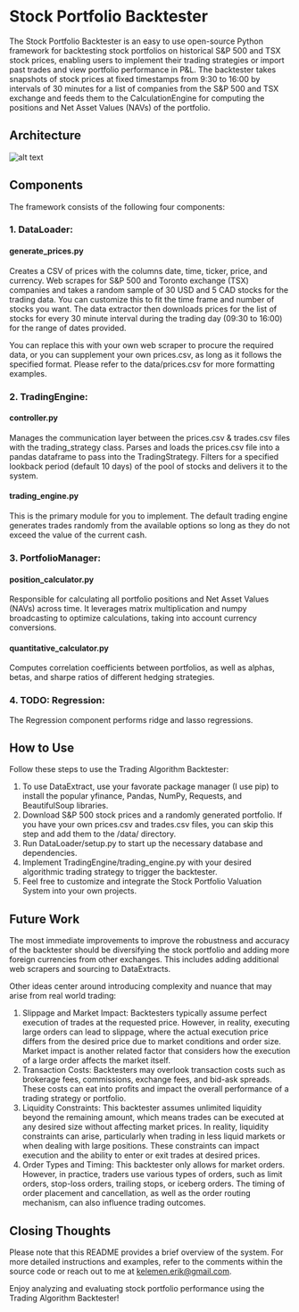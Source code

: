 # Stock Portfolio Backtester

The Stock Portfolio Backtester is an easy to use open-source Python framework for backtesting stock portfolios on historical S&P 500 and TSX stock prices, enabling users to implement their trading strategies or import past trades and view portfolio performance in P&L. The backtester takes snapshots of stock prices at fixed timestamps from 9:30 to 16:00 by intervals of 30 minutes for a list of companies from the S&P 500 and TSX exchange and feeds them to the CalculationEngine for computing the positions and Net Asset Values (NAVs) of the portfolio.

## Architecture
![alt text](https://github.com/Erik-Kelemen/Trading-Algorithm-Backtester/blob/main/imgs/Backtester-Architecture.drawio.png)

## Components
The framework consists of the following four components:

### 1. DataLoader:
#### generate_prices.py
Creates a CSV of prices with the columns date, time, ticker, price, and currency. Web scrapes for S&P 500 and Toronto exchange (TSX) companies and takes a random sample of 30 USD and 5 CAD stocks for the trading data. You can customize this to fit the time frame and number of stocks you want. The data extractor then downloads prices for the list of stocks for every 30 minute interval during the trading day (09:30 to 16:00) for the range of dates provided.

You can replace this with your own web scraper to procure the required data, or you can supplement your own prices.csv, as long as it follows the specified format. Please refer to the data/prices.csv for more formatting examples. 

### 2. TradingEngine:
#### controller.py
Manages the communication layer between the prices.csv & trades.csv files with the trading_strategy class. Parses and loads the prices.csv file into a pandas dataframe to pass into the TradingStrategy. Filters for a specified lookback period (default 10 days) of the pool of stocks and delivers it to the system. 

#### trading_engine.py
This is the primary module for you to implement. The default trading engine generates trades randomly from the available options so long as they do not exceed the value of the current cash.

### 3. PortfolioManager: 
#### position_calculator.py
Responsible for calculating all portfolio positions and Net Asset Values (NAVs) across time. It leverages matrix multiplication and numpy broadcasting to optimize calculations, taking into account currency conversions.

#### quantitative_calculator.py
Computes correlation coefficients between portfolios, as well as alphas, betas, and sharpe ratios of different hedging strategies.

### 4. TODO: Regression: 
The Regression component performs ridge and lasso regressions.

## How to Use
Follow these steps to use the Trading Algorithm Backtester:

1. To use DataExtract, use your favorate package manager (I use pip) to install the popular yfinance, Pandas, NumPy, Requests, and BeautifulSoup libraries. 
2. Download S&P 500 stock prices and a randomly generated portfolio. If you have your own prices.csv and trades.csv files, you can skip this step and add them to the /data/ directory. 
3. Run DataLoader/setup.py to start up the necessary database and dependencies.
4. Implement TradingEngine/trading_engine.py with your desired algorithmic trading strategy to trigger the backtester.
5. Feel free to customize and integrate the Stock Portfolio Valuation System into your own projects.

## Future Work
The most immediate improvements to improve the robustness and accuracy of the backtester should be diversifying the stock portfolio and adding more foreign currencies from other exchanges. This includes adding additional web scrapers and sourcing to DataExtracts.

Other ideas center around introducing complexity and nuance that may arise from real world trading:

1. Slippage and Market Impact: Backtesters typically assume perfect execution of trades at the requested price. However, in reality, executing large orders can lead to slippage, where the actual execution price differs from the desired price due to market conditions and order size. Market impact is another related factor that considers how the execution of a large order affects the market itself.
2. Transaction Costs: Backtesters may overlook transaction costs such as brokerage fees, commissions, exchange fees, and bid-ask spreads. These costs can eat into profits and impact the overall performance of a trading strategy or portfolio.
3. Liquidity Constraints: This backtester assumes unlimited liquidity beyond the remaining amount, which means trades can be executed at any desired size without affecting market prices. In reality, liquidity constraints can arise, particularly when trading in less liquid markets or when dealing with large positions. These constraints can impact execution and the ability to enter or exit trades at desired prices.
4. Order Types and Timing: This backtester only allows for market orders. However, in practice, traders use various types of orders, such as limit orders, stop-loss orders, trailing stops, or iceberg orders. The timing of order placement and cancellation, as well as the order routing mechanism, can also influence trading outcomes.

## Closing Thoughts
Please note that this README provides a brief overview of the system. For more detailed instructions and examples, refer to the comments within the source code or reach out to me at kelemen.erik@gmail.com.

Enjoy analyzing and evaluating stock portfolio performance using the Trading Algorithm Backtester!
